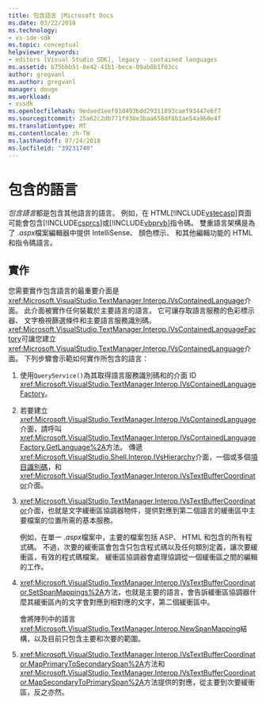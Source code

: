 ```yaml
---
title: 包含語言 |Microsoft Docs
ms.date: 03/22/2018
ms.technology:
- vs-ide-sdk
ms.topic: conceptual
helpviewer_keywords:
- editors [Visual Studio SDK], legacy - contained languages
ms.assetid: b75bbb51-8e42-41b1-bece-09ab0b1f03cc
author: gregvanl
ms.author: gregvanl
manager: douge
ms.workload:
- vssdk
ms.openlocfilehash: 9edaed1eef81d493bdd29311893caef93447e6f7
ms.sourcegitcommit: 25a62c2db771f938e3baa658df8b1ae54a960e4f
ms.translationtype: MT
ms.contentlocale: zh-TW
ms.lasthandoff: 07/24/2018
ms.locfileid: "39231740"
---
```

# <a name="contained-languages"></a>包含的語言

*包含語言*都是包含其他語言的語言。 例如，在 HTML[!INCLUDE[vstecasp](../code-quality/includes/vstecasp_md.md)]頁面可能會包含[!INCLUDE[csprcs](../data-tools/includes/csprcs_md.md)]或[!INCLUDE[vbprvb](../code-quality/includes/vbprvb_md.md)]指令碼。 雙重語言架構是為了 *.aspx*檔案編輯器中提供 IntelliSense、 顏色標示、 和其他編輯功能的 HTML 和指令碼語言。

## <a name="implementation"></a>實作

您需要實作包含語言的最重要介面是<xref:Microsoft.VisualStudio.TextManager.Interop.IVsContainedLanguage>介面。 此介面被實作任何裝載於主要語言的語言。 它可讓存取語言服務的色彩標示器、 文字檢視篩選條件和主要語言服務識別碼。 <xref:Microsoft.VisualStudio.TextManager.Interop.IVsContainedLanguageFactory>可讓您建立<xref:Microsoft.VisualStudio.TextManager.Interop.IVsContainedLanguage>介面。 下列步驟會示範如何實作所包含的語言：

1.  使用`QueryService()`為其取得語言服務識別碼和的介面 ID <xref:Microsoft.VisualStudio.TextManager.Interop.IVsContainedLanguageFactory>。

2.  若要建立<xref:Microsoft.VisualStudio.TextManager.Interop.IVsContainedLanguage>介面，請呼叫<xref:Microsoft.VisualStudio.TextManager.Interop.IVsContainedLanguageFactory.GetLanguage%2A>方法。 傳遞<xref:Microsoft.VisualStudio.Shell.Interop.IVsHierarchy>介面，一個或多個[項目識別碼](<xref:Microsoft.VisualStudio.VSConstants.VSITEMID>)，和<xref:Microsoft.VisualStudio.TextManager.Interop.IVsTextBufferCoordinator>介面。

3.  <xref:Microsoft.VisualStudio.TextManager.Interop.IVsTextBufferCoordinator>介面，也就是文字緩衝區協調器物件，提供對應到第二個語言的緩衝區中主要檔案的位置所需的基本服務。

     例如，在單一 *.aspx*檔案中，主要的檔案包括 ASP、 HTML 和包含的所有程式碼。 不過，次要的緩衝區會包含只包含程式碼以及任何類別定義，讓次要緩衝區，有效的程式碼檔案。 緩衝區協調器會處理協調從一個緩衝區之間的編輯的工作。

4.  <xref:Microsoft.VisualStudio.TextManager.Interop.IVsTextBufferCoordinator.SetSpanMappings%2A>方法，也就是主要的語言，會告訴緩衝區協調器什麼其緩衝區內的文字會對應到相對應的文字，第二個緩衝區中。

     會將陣列中的語言<xref:Microsoft.VisualStudio.TextManager.Interop.NewSpanMapping>結構，以及目前只包含主要和次要的範圍。

5.  <xref:Microsoft.VisualStudio.TextManager.Interop.IVsTextBufferCoordinator.MapPrimaryToSecondarySpan%2A>方法和<xref:Microsoft.VisualStudio.TextManager.Interop.IVsTextBufferCoordinator.MapSecondaryToPrimarySpan%2A>方法提供的對應，從主要到次要緩衝區，反之亦然。